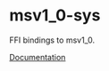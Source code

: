 # msv1_0-sys #
FFI bindings to msv1_0.

[Documentation](https://retep998.github.io/doc/msv1_0-sys/)
